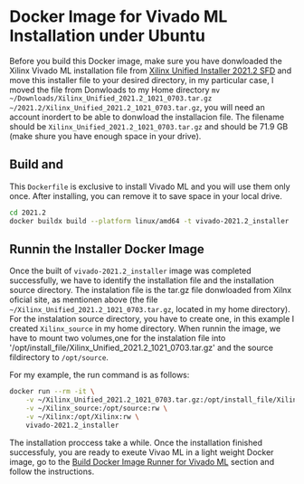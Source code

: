 # Docker Image for Vivado ML Installation under Ubuntu

Before you build this Docker image, make sure you have donwloaded the Xilinx Vivado ML installation file 
from [Xilinx Unified Installer 2021.2 SFD](https://www.xilinx.com/member/forms/download/xef.html?filename=Xilinx_Unified_2021.2_1021_0703.tar.gz) 
and move this installer file to your desired directory, in my particular case, I moved the file from Donwloads to my Home 
directory `mv ~/Downloads/Xilinx_Unified_2021.2_1021_0703.tar.gz ~/2021.2/Xilinx_Unified_2021.2_1021_0703.tar.gz`, you will 
need an account inordert to be able to donwload the installacion file. The filename should be `Xilinx_Unified_2021.2_1021_0703.tar.gz`
and should be 71.9 GB (make shure you have enough space in your drive).

## Build and 

This `Dockerfile` is exclusive to install Vivado ML and you will use them only once. After installing, you can remove it to 
save space in your local drive.

```bash
cd 2021.2
docker buildx build --platform linux/amd64 -t vivado-2021.2_installer . 
```

## Runnin the  Installer Docker Image

Once the built of `vivado-2021.2_installer` image was completed successfully, we have to identify the installation file and 
the installation source directory. The instalation file is the tar.gz file donwloaded from Xilnx oficial site, as mentionen 
above (the file `~/Xilinx_Unified_2021.2_1021_0703.tar.gz`, located in my home directory). For the instalation source directory, 
you have to create one, in this example I created `Xilinx_source` in my home directory. When runnin the image, we have to 
mount two volumes,one for the instalation file into '/opt/install_file/Xilinx_Unified_2021.2_1021_0703.tar.gz' and the source 
fildirectory to `/opt/source`.

For my example, the run command is as follows:
```bash
docker run --rm -it \
    -v ~/Xilinx_Unified_2021.2_1021_0703.tar.gz:/opt/install_file/Xilinx_Unified_2021.2_1021_0703.tar.gz \
    -v ~/Xilinx_source:/opt/source:rw \
    -v ~/Xilinx:/opt/Xilinx:rw \
    vivado-2021.2_installer
```
The installation proccess take a while. Once the installation finished successfuly, you are ready to exeute 
Vivao ML in a light weight Docker image, go to the [Build Docker Image Runner for Vivado ML](../../README.md) 
section and follow the instructions.